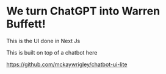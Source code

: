 # We turn ChatGPT into Warren Buffett!
This is the UI done in Next Js

This is built on top of a chatbot here

https://github.com/mckaywrigley/chatbot-ui-lite
